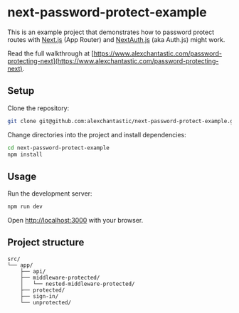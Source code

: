 # next-password-protect-example

This is an example project that demonstrates how to password protect routes with [Next.js](https://nextjs.org/) (App Router) and [NextAuth.js](https://next-auth.js.org/) (aka Auth.js) might work.

Read the full walkthrough at [https://www.alexchantastic.com/password-protecting-next](https://www.alexchantastic.com/password-protecting-next).

## Setup

Clone the repository:

```sh
git clone git@github.com:alexchantastic/next-password-protect-example.git
```

Change directories into the project and install dependencies:

```sh
cd next-password-protect-example
npm install
```

## Usage

Run the development server:

```sh
npm run dev
```

Open [http://localhost:3000](http://localhost:3000) with your browser.

## Project structure

```
src/
└── app/
    ├── api/
    ├── middleware-protected/
    │   └── nested-middleware-protected/
    ├── protected/
    ├── sign-in/
    └── unprotected/
```